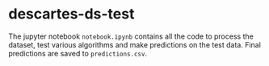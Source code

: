 # descartes-ds-test

The jupyter notebook `notebook.ipynb` contains all the code to process the dataset, test various algorithms and make predictions on the test data. Final predictions are saved to `predictions.csv`.